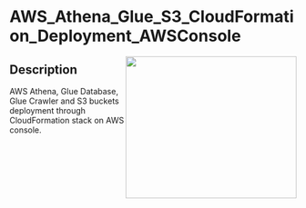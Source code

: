 # AWS_Athena_Glue_S3_CloudFormation_Deployment_AWSConsole
<img src="https://miro.medium.com/max/640/1*2GGXlDs3WKlw_tFGbE3LoQ.webp" align="right"
     width="300" height="250">
## Description
AWS Athena, Glue Database, Glue Crawler and S3 buckets deployment through CloudFormation stack on AWS console.
